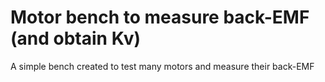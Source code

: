 # Motor bench to measure back-EMF (and obtain Kv)

A simple bench created to test many motors and measure their back-EMF

